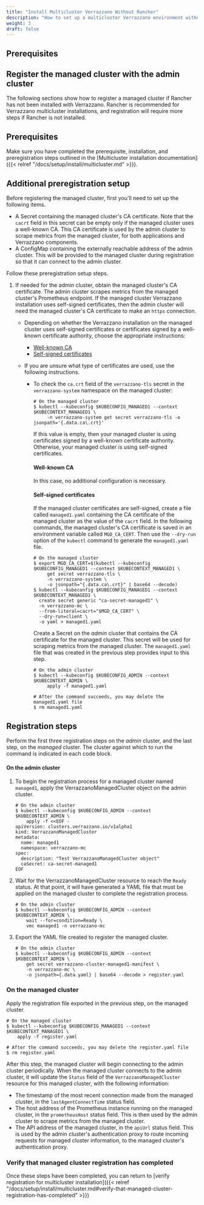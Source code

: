 ```yaml
---
title: "Install Multicluster Verrazzano Without Rancher"
description: "How to set up a multicluster Verrazzano environment without Rancher installed"
weight: 3
draft: false
---
```


## Prerequisites

## Register the managed cluster with the admin cluster

The following sections show how to register a managed cluster if Rancher has not been installed with Verrazzano.
Rancher is recommended for Verrazzano multicluster installations, and registration will require more steps if Rancher is not installed.

## Prerequisites

Make sure you have completed the prerequisite, installation, and preregistration steps outlined in the [Multicluster installation documentation]({{< relref "/docs/setup/install/multicluster.md" >}}).

## Additional preregistration setup

Before registering the managed cluster, first you'll need to set up the following items.
- A Secret containing the managed cluster's CA certificate. Note that the `cacrt` field in this secret can be empty only
  if the managed cluster uses a well-known CA.
  This CA certificate is used by the admin cluster to scrape metrics from the managed cluster, for both applications and Verrazzano components.
- A ConfigMap containing the externally reachable address of the admin cluster. This will be provided to the managed
  cluster during registration so that it can connect to the admin cluster.

Follow these preregistration setup steps.

1. If needed for the admin cluster, obtain the managed cluster's CA certificate.
   The admin cluster scrapes metrics from the managed cluster's Prometheus endpoint. If the managed cluster
   Verrazzano installation uses self-signed certificates, then the admin
   cluster will need the managed cluster's CA certificate to make an `https` connection.
    - Depending on whether the Verrazzano installation on the managed cluster uses
      self-signed certificates or certificates signed by a well-known
      certificate authority, choose the appropriate instructions:

        - [Well-known CA](#well-known-ca)
        - [Self-signed certificates](#self-signed-certificates)

    - If you are unsure what type of certificates are used, use the following instructions.
        * To check the `ca.crt` field of the `verrazzano-tls` secret
          in the `verrazzano-system` namespace on the managed cluster:
          ```
          # On the managed cluster
          $ kubectl --kubeconfig $KUBECONFIG_MANAGED1 --context $KUBECONTEXT_MANAGED1 \
               -n verrazzano-system get secret verrazzano-tls -o jsonpath='{.data.ca\.crt}'
          ```
          If this value is empty, then your managed cluster is using certificates signed by a well-known certificate
          authority. Otherwise, your managed cluster is using self-signed certificates.

          #### Well-known CA

          In this case, no additional configuration is necessary.

          #### Self-signed certificates

          If the managed cluster certificates are self-signed, create a file called `managed1.yaml` containing the CA
          certificate of the managed cluster as the value of the `cacrt` field. In the following commands, the managed cluster's
          CA certificate is saved in an environment variable called `MGD_CA_CERT`. Then use the `--dry-run` option of the
          `kubectl` command to generate the `managed1.yaml` file.

          ```
          # On the managed cluster
          $ export MGD_CA_CERT=$(kubectl --kubeconfig $KUBECONFIG_MANAGED1 --context $KUBECONTEXT_MANAGED1 \
               get secret verrazzano-tls \
               -n verrazzano-system \
               -o jsonpath="{.data.ca\.crt}" | base64 --decode)
          $ kubectl --kubeconfig $KUBECONFIG_MANAGED1 --context $KUBECONTEXT_MANAGED1 \
            create secret generic "ca-secret-managed1" \
            -n verrazzano-mc \
            --from-literal=cacrt="$MGD_CA_CERT" \
            --dry-run=client \
            -o yaml > managed1.yaml
          ```
          Create a Secret on the *admin* cluster that contains the CA certificate for the managed cluster. This secret will be used for scraping metrics from the managed cluster.
          The `managed1.yaml` file that was created in the previous step provides input to this step.
          ```
          # On the admin cluster
          $ kubectl --kubeconfig $KUBECONFIG_ADMIN --context $KUBECONTEXT_ADMIN \
               apply -f managed1.yaml
   
          # After the command succeeds, you may delete the managed1.yaml file
          $ rm managed1.yaml
          ```

<!-- omit in toc -->
## Registration steps

Perform the first three registration steps on the *admin* cluster, and the last step, on the *managed* cluster.
The cluster against which to run the command is indicated in each code block.

#### On the admin cluster

1. To begin the registration process for a managed cluster named `managed1`, apply the VerrazzanoManagedCluster object on the admin cluster.
   ```
   # On the admin cluster
   $ kubectl --kubeconfig $KUBECONFIG_ADMIN --context $KUBECONTEXT_ADMIN \
       apply -f <<EOF -
   apiVersion: clusters.verrazzano.io/v1alpha1
   kind: VerrazzanoManagedCluster
   metadata:
     name: managed1
     namespace: verrazzano-mc
   spec:
     description: "Test VerrazzanoManagedCluster object"
     caSecret: ca-secret-managed1
   EOF
   ```
1. Wait for the VerrazzanoManagedCluster resource to reach the `Ready` status. At that point, it will have generated a YAML
   file that must be applied on the managed cluster to complete the registration process.

   ```
   # On the admin cluster
   $ kubectl --kubeconfig $KUBECONFIG_ADMIN --context $KUBECONTEXT_ADMIN \
       wait --for=condition=Ready \
       vmc managed1 -n verrazzano-mc
   ```
1. Export the YAML file created to register the managed cluster.
   ```
   # On the admin cluster
   $ kubectl --kubeconfig $KUBECONFIG_ADMIN --context $KUBECONTEXT_ADMIN \
       get secret verrazzano-cluster-managed1-manifest \
       -n verrazzano-mc \
       -o jsonpath={.data.yaml} | base64 --decode > register.yaml
   ```

### On the managed cluster

Apply the registration file exported in the previous step, on the managed cluster.
   ```
   # On the managed cluster
   $ kubectl --kubeconfig $KUBECONFIG_MANAGED1 --context $KUBECONTEXT_MANAGED1 \
       apply -f register.yaml

   # After the command succeeds, you may delete the register.yaml file
   $ rm register.yaml
   ```
After this step, the managed cluster will begin connecting to the admin cluster periodically. When the managed cluster
connects to the admin cluster, it will update the `Status` field of the `VerrazzanoManagedCluster` resource for this
managed cluster, with the following information:
- The timestamp of the most recent connection made from the managed cluster, in the `lastAgentConnectTime` status field.
- The host address of the Prometheus instance running on the managed cluster, in the `prometheusHost` status field. This is
  then used by the admin cluster to scrape metrics from the managed cluster.
- The API address of the managed cluster, in the `apiUrl` status field. This is used by the admin cluster's authentication proxy to
  route incoming requests for managed cluster information, to the managed cluster's authentication proxy.

### Verify that managed cluster registration has completed

Once these steps have been completed, you can return to [verify registration for multicluster installation]({{< relref "/docs/setup/install/multicluster.md#verify-that-managed-cluster-registration-has-completed" >}})
